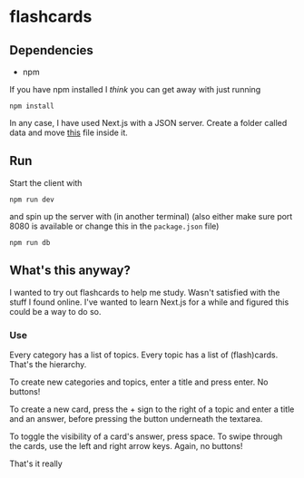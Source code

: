 # flashcards

## Dependencies

- npm

If you have npm installed I _think_ you can get away with just running

```
npm install
```

In any case, I have used Next.js with a JSON server. Create a folder called data and move [this](https://github.com/sergiosja/flashcards/blob/main/db.json) file inside it.

## Run

Start the client with

```
npm run dev
```

and spin up the server with (in another terminal) (also either make sure port 8080 is available or change this in the `package.json` file)

```
npm run db
```

## What's this anyway?

I wanted to try out flashcards to help me study. Wasn't satisfied with the stuff I found online. I've wanted to learn Next.js for a while and figured this could be a way to do so.

### Use

Every category has a list of topics. Every topic has a list of (flash)cards. That's the hierarchy.

To create new categories and topics, enter a title and press enter. No buttons!

To create a new card, press the + sign to the right of a topic and enter a title and an answer, before pressing the button underneath the textarea.

To toggle the visibility of a card's answer, press space. To swipe through the cards, use the left and right arrow keys. Again, no buttons!

That's it really
